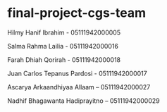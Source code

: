 # final-project-cgs-team

Hilmy Hanif Ibrahim - 05111942000005

Salma Rahma Lailia - 05111942000016

Farah Dhiah Qorirah - 05111942000018

Juan Carlos Tepanus Pardosi - 05111942000017

Ascarya Arkaandhiyaa Allaam – 05111942000027

Nadhif Bhagawanta Hadiprayitno – 05111942000029

